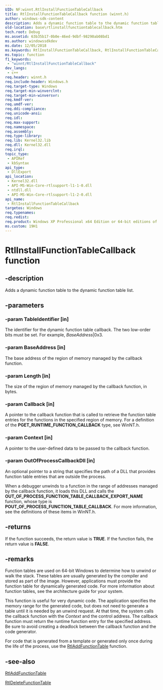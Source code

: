```yaml
---
UID: NF:winnt.RtlInstallFunctionTableCallback
title: RtlInstallFunctionTableCallback function (winnt.h)
author: windows-sdk-content
description: Adds a dynamic function table to the dynamic function table list.
old-location: base\rtlinstallfunctiontablecallback.htm
tech.root: Debug
ms.assetid: 63b35b17-0b0e-46ed-9dbf-98290ab08bd1
ms.author: windowssdkdev
ms.date: 12/05/2018
ms.keywords: RtlInstallFunctionTableCallback, RtlInstallFunctionTableCallback function, base.rtlinstallfunctiontablecallback, winnt/RtlInstallFunctionTableCallback
ms.topic: function
f1_keywords: 
 - "winnt/RtlInstallFunctionTableCallback"
dev_langs:
 - c++
req.header: winnt.h
req.include-header: Windows.h
req.target-type: Windows
req.target-min-winverclnt: 
req.target-min-winversvr: 
req.kmdf-ver: 
req.umdf-ver: 
req.ddi-compliance: 
req.unicode-ansi: 
req.idl: 
req.max-support: 
req.namespace: 
req.assembly: 
req.type-library: 
req.lib: Kernel32.lib
req.dll: Kernel32.dll
req.irql: 
topic_type:
 - APIRef
 - kbSyntax
api_type:
 - DllExport
api_location:
 - Kernel32.dll
 - API-MS-Win-Core-rtlsupport-l1-1-0.dll
 - ntdll.dll
 - API-MS-Win-Core-rtlsupport-l1-2-0.dll
api_name:
 - RtlInstallFunctionTableCallback
targetos: Windows
req.typenames: 
req.redist: 
req.product: Windows XP Professional x64 Edition or 64-bit editions of     Windows Server 2003
ms.custom: 19H1
---
```


# RtlInstallFunctionTableCallback function


## -description


Adds a dynamic function table to the dynamic function table list.


## -parameters




### -param TableIdentifier [in]

The identifier for the dynamic function table callback. The two low-order bits must be set. For example, 
      <i>BaseAddress</i>|0x3.


### -param BaseAddress [in]

The base address of the region of memory managed by the callback function.


### -param Length [in]

The size of the region of memory managed by the callback function, in bytes.


### -param Callback [in]

A pointer to the callback function that is called to retrieve the function table entries for the functions 
      in the specified region of memory. For a definition of the 
      <b>PGET_RUNTIME_FUNCTION_CALLBACK</b> type, see WinNT.h.


### -param Context [in]

A pointer to the user-defined data to be passed to the callback function.


### -param OutOfProcessCallbackDll [in]

An optional pointer to a string that specifies the path of a DLL that provides function table entries that 
       are outside the process.

When a debugger unwinds to a function in the range of addresses managed by the callback function, it loads 
       this DLL and calls the <b>OUT_OF_PROCESS_FUNCTION_TABLE_CALLBACK_EXPORT_NAME</b> 
       function, whose type is <b>POUT_OF_PROCESS_FUNCTION_TABLE_CALLBACK</b>. For more 
       information, see the definitions of these items in WinNT.h.


## -returns



If the function succeeds, the return value is <b>TRUE</b>. If the function fails, the 
      return value is <b>FALSE</b>.




## -remarks



Function tables are used on 64-bit Windows to determine how to unwind or walk the stack. These tables are 
    usually generated by the compiler and stored as part of the image. However, applications must provide the function 
    table for dynamically generated code. For more information about function tables, see the architecture guide for 
    your system.

This function is useful for very dynamic code. The application specifies the memory range for the generated 
    code, but does not need to generate a table until it is needed by an unwind request. At that time, the system 
    calls the callback function with the <i>Context</i> and the control address. The callback 
    function must return the runtime function entry for the specified address. Be sure to avoid creating a deadlock 
    between the callback function and the code generator.

For code that is generated from a template or generated only once during the life of the process, use the 
    <a href="https://docs.microsoft.com/windows/desktop/api/winnt/nf-winnt-rtladdfunctiontable">RtlAddFunctionTable</a> function.




## -see-also




<a href="https://docs.microsoft.com/windows/desktop/api/winnt/nf-winnt-rtladdfunctiontable">RtlAddFunctionTable</a>



<a href="https://docs.microsoft.com/windows/desktop/api/winnt/nf-winnt-rtldeletefunctiontable">RtlDeleteFunctionTable</a>
 

 

